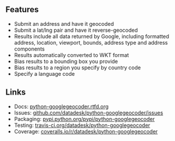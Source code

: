 ## Features

* Submit an address and have it geocoded
* Submit a lat/lng pair and have it reverse-geocoded
* Results include all data returned by Google, including formatted address, location, viewport, bounds, address type and address components
* Results automatically converted to WKT format
* Bias results to a bounding box you provide
* Bias results to a region you specify by country code
* Specify a language code

## Links

* Docs: [python-googlegeocoder.rtfd.org](http://python-googlegeocoder.rtfd.org)
* Issues: [github.com/datadesk/python-googlegeocoder/issues](https://github.com/datadesk/python-googlegeocoder/issues)
* Packaging: [pypi.python.org/pypi/python-googlegeocoder](https://pypi.python.org/pypi/python-googlegeocoder)
* Testing: [travis-ci.org/datadesk/python-googlegeocoder](https://travis-ci.org/datadesk/python-googlegeocoder)
* Coverage: [coveralls.io/r/datadesk/python-googlegeocoder](https://coveralls.io/r/datadesk/python-googlegeocoder)
